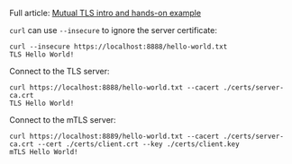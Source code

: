 Full article: [Mutual TLS intro and hands-on example](https://victoronsoftware.com/posts/mtls-hello-world/)

`curl` can use `--insecure` to ignore the server certificate:
```shell
curl --insecure https://localhost:8888/hello-world.txt
TLS Hello World!
```

Connect to the TLS server:
```shell
curl https://localhost:8888/hello-world.txt --cacert ./certs/server-ca.crt
TLS Hello World!
```

Connect to the mTLS server:
```shell
curl https://localhost:8889/hello-world.txt --cacert ./certs/server-ca.crt --cert ./certs/client.crt --key ./certs/client.key
mTLS Hello World!
```
